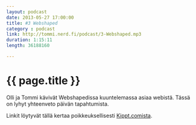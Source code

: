 ```yaml
---
layout: podcast
date: 2013-05-27 17:00:00
title: #3 Webshaped
category : podcast
link: http://tommi.nerd.fi/podcast/3-Webshaped.mp3
duration: 1:15:11
length: 36188160

---
```

# {{ page.title }}

Olli ja Tommi kävivät Webshapedissa kuuntelemassa asiaa webistä. Tässä on lyhyt yhteenveto päivän tapahtumista. 

Linkit löytyvät tällä kertaa poikkeuksellisesti [Kippt.comista](https://kippt.com/Glen/webshaped-2013).


